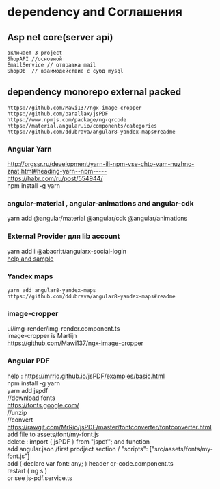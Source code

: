 # dependency and Соглашения

## Asp net core(server api)

```
включает 3 project
ShopAPI //основной
EmailService // отправка mail
ShopDb  // взаимодействие с субд mysql

```

## dependency monorepo external packed

```
https://github.com/Mawi137/ngx-image-cropper
https://github.com/parallax/jsPDF
https://www.npmjs.com/package/ng-qrcode
https://material.angular.io/components/categories
https://github.com/ddubrava/angular8-yandex-maps#readme
```

### Angular Yarn

http://prgssr.ru/development/yarn-ili-npm-vse-chto-vam-nuzhno-znat.html#heading-yarn--npm----- <br/>
https://habr.com/ru/post/554944/<br/>
npm install -g yarn<br/>

### angular-material , angular-animations and angular-cdk

yarn add @angular/material @angular/cdk @angular/animations <br/>

### External Provider для lib account

yarn add i @abacritt/angularx-social-login <br/>
[help and sample](https://code-maze.com/how-to-sign-in-with-google-angular-aspnet-webapi/) <br/>

### Yandex maps

```
yarn add angular8-yandex-maps
https://github.com/ddubrava/angular8-yandex-maps#readme
```

### image-cropper

ui/img-render/img-render.component.ts <br/>
image-cropper is Martijn <br/>
https://github.com/Mawi137/ngx-image-cropper <br/>

### Angular PDF

help : https://mrrio.github.io/jsPDF/examples/basic.html <br>
npm install -g yarn<br/>
yarn add jspdf <br/>
//download fonts <br/>
https://fonts.google.com/ <br/>
//unzip <br/>
//convert<br/>
https://rawgit.com/MrRio/jsPDF/master/fontconverter/fontconverter.html <br/>
add file to assets/font/my-font.js <br/>
delete : import { jsPDF } from "jspdf"; and function <br/>
add angular.json /first prodject section / "scripts": ["src/assets/fonts/my-font.js"] <br/>
add ( declare var font: any; ) header qr-code.component.ts <br/>
restart ( ng s )<br/>
or see js-pdf.service.ts<br/>
